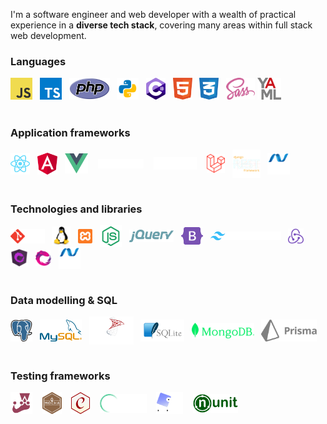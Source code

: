 I'm a software engineer and web developer with a wealth of practical experience in a **diverse tech stack**, covering many areas within full stack web development.

### Languages
<div>
  <img src="assets/js2.svg" height=35>
  &nbsp;
  <img src="assets/ts.svg" height=35>
  &nbsp;
  <img src="assets/php.svg" height=35>
  &nbsp;
  <img src="assets/py.svg" height=35>
  &nbsp;
  <img src="assets/c--4.svg" height=35>
  &nbsp;
  <img src="assets/html.svg" height=35>
  &nbsp;
  <img src="assets/css.svg" height=35>
  &nbsp;
  <img src="assets/sass.svg" height=35>
  <img src="assets/yaml.svg" height=35>
</div>

<br>

### Application frameworks
<div>
  <img src="assets/react.svg" height=35 align=center>
  &nbsp;
  <img src="assets/angular-icon.svg" height=35 align=center>
  &nbsp;
  <img src="assets/vue.svg" height=32 align=center>
  &nbsp;&nbsp;
  <img src="assets/next.svg" height=15 align=center>
  &nbsp;&nbsp;
  <img src="assets/express.svg" height=20 align=center>
  &nbsp;&nbsp;
  <img src="assets/laravel.svg" height=30 align=center>
  &nbsp;
  <img src="assets/drf.svg" height=45 align=center>
  &nbsp;
  <img src="assets/dotnet.svg" height=35 align=center>
</div>

<br>

### Technologies and libraries
<div>
  <img src="assets/git.svg" height=23 align=center>
  &nbsp;
  <img src="assets/Linux.svg" height=30 align=center>
  &nbsp;
  <img src="assets/xampp.svg" height=23 align=center>
  &nbsp;
  <img src="assets/node.svg" height=35 align=center>
  &nbsp;
  <img src="assets/jquery-2.svg" height=20 align=center>
  &nbsp;
  <img src="assets/bootstrap.svg" height=28 align=center>
  &nbsp;
  <img src="assets/tailwind.svg" height=14 align=center>
  &nbsp;
  <img src="assets/redux.svg" height=25 align=center>
  &nbsp;
  <img src="assets/ngrx.svg" height=28 align=center>
  &nbsp;
  <img src="assets/rxjs.png" height=25 align=center>
  &nbsp;
  <img src="assets/dotnet.svg" height=35 align=center>
</div>

<br>

### Data modelling & SQL
<div>
  <img src="assets/psql.svg" height=35 align=center>
  &nbsp;
  <img src="assets/mysql.svg" height=35 align=center>
  &nbsp;
  <img src="assets/mssql.svg" height=45 align=center>
  &nbsp;
  <img src="assets/sqlite.svg" height=35 align=center>
  &nbsp;
  <img src="assets/mongodb.svg" height=25 align=center>
  &nbsp;
  <img src="assets/prisma.svg" height=35 align=center>
</div>

<br>

### Testing frameworks
<div>
  <img src="assets/jest.svg" height=35 align=center>
  &nbsp;&nbsp;
  <img src="assets/mocha.svg" height=35 align=center>
  &nbsp;&nbsp;
  <img src="assets/chai.svg" height=35 align=center>
  &nbsp;&nbsp;
  <img src="assets/cy.svg" height=30 align=center>
  &nbsp;&nbsp;
  <img src="assets/phpunit.svg" height=35 align=center>
  &nbsp;&nbsp;
  <img src="assets/nunit.png" height=30 align=center>
</div>

<!--
**majid-L/majid-L** is a ✨ _special_ ✨ repository because its `README.md` (this file) appears on your GitHub profile.

Here are some ideas to get you started:

- 🔭 I’m currently working on ...
- 🌱 I’m currently learning ...
- 👯 I’m looking to collaborate on ...
- 🤔 I’m looking for help with ...
- 💬 Ask me about ...
- 📫 How to reach me: ...
- 😄 Pronouns: ...
- ⚡ Fun fact: ...
-->
